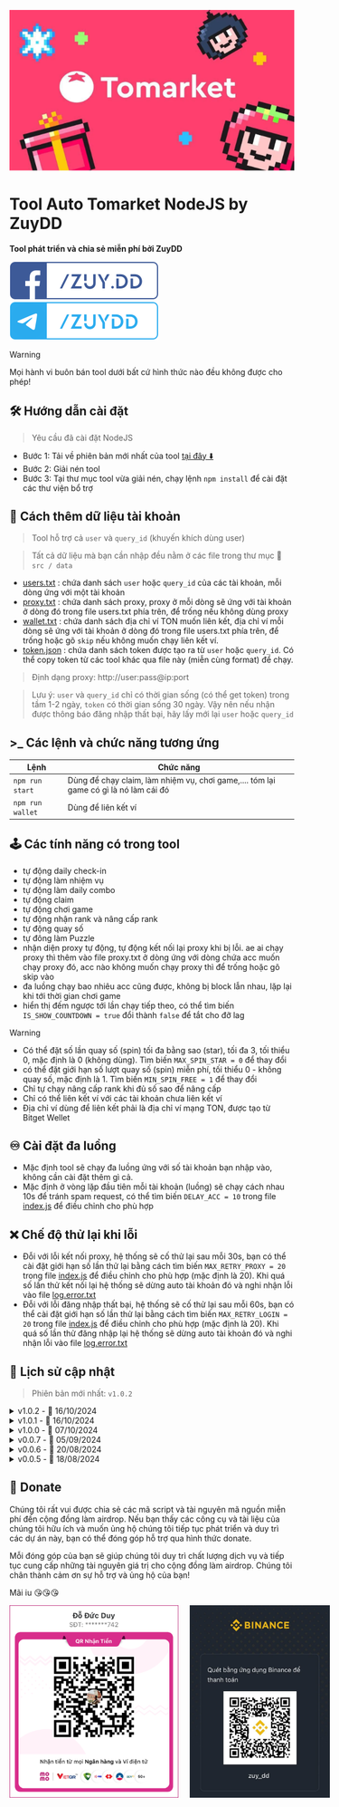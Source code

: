 ![Tomarket banner](https://raw.githubusercontent.com/zuydd/image/main/tomarket.png)

# Tool Auto Tomarket NodeJS by ZuyDD

**Tool phát triển và chia sẻ miễn phí bởi ZuyDD**

<a href="https://www.facebook.com/zuy.dd"><img src="https://raw.githubusercontent.com/zuydd/image/main/facebook.svg" alt="Facebook"></a>
<a href="https://t.me/zuydd"><img src="https://raw.githubusercontent.com/zuydd/image/main/telegram.svg" alt="Telegram"></a>

> [!WARNING]
> Mọi hành vi buôn bán tool dưới bất cứ hình thức nào đều không được cho phép!

## 🛠️ Hướng dẫn cài đặt

> Yêu cầu đã cài đặt NodeJS

- Bước 1: Tải về phiên bản mới nhất của tool [tại đây ⬇️](https://github.com/zuydd/tomarket/archive/refs/heads/main.zip)
- Bước 2: Giải nén tool
- Bước 3: Tại thư mục tool vừa giải nén, chạy lệnh `npm install` để cài đặt các thư viện bổ trợ

## 💾 Cách thêm dữ liệu tài khoản

> Tool hỗ trợ cả `user` và `query_id` (khuyến khích dùng user)

> Tất cả dữ liệu mà bạn cần nhập đều nằm ở các file trong thư mục 📁 `src / data`

- [users.txt](src/data/users.txt) : chứa danh sách `user` hoặc `query_id` của các tài khoản, mỗi dòng ứng với một tài khoản
- [proxy.txt](src/data/proxy.txt) : chứa danh sách proxy, proxy ở mỗi dòng sẽ ứng với tài khoản ở dòng đó trong file users.txt phía trên, để trống nếu không dùng proxy
- [wallet.txt](src/data/wallet.txt) : chứa danh sách địa chỉ ví TON muốn liên kết, địa chỉ ví mỗi dòng sẽ ứng với tài khoản ở dòng đó trong file users.txt phía trên, để trống hoặc gõ `skip` nếu không muốn chạy liên kết ví.
- [token.json](src/data/token.json) : chứa danh sách token được tạo ra từ `user` hoặc `query_id`. Có thể copy token từ các tool khác qua file này (miễn cùng format) để chạy.

> Định dạng proxy: http://user:pass@ip:port

> Lưu ý: `user` và `query_id` chỉ có thời gian sống (có thể get token) trong tầm 1-2 ngày, `token` có thời gian sống 30 ngày. Vậy nên nếu nhận được thông báo đăng nhập thất bại, hãy lấy mới lại `user` hoặc `query_id`

## >\_ Các lệnh và chức năng tương ứng

| Lệnh             | Chức năng                                                                            |
| ---------------- | ------------------------------------------------------------------------------------ |
| `npm run start`  | Dùng để chạy claim, làm nhiệm vụ, chơi game,.... tóm lại game có gì là nó làm cái đó |
| `npm run wallet` | Dùng để liên kết ví                                                                  |

## 🕹️ Các tính năng có trong tool

- tự động daily check-in
- tự động làm nhiệm vụ
- tự động làm daily combo
- tự động claim
- tự động chơi game
- tự động nhận rank và nâng cấp rank
- tự động quay số
- tự đông làm Puzzle
- nhận diện proxy tự động, tự động kết nối lại proxy khi bị lỗi. ae ai chạy proxy thì thêm vào file proxy.txt ở dòng ứng với dòng chứa acc muốn chạy proxy đó, acc nào không muốn chạy proxy thì để trống hoặc gõ skip vào
- đa luồng chạy bao nhiêu acc cũng được, không bị block lẫn nhau, lặp lại khi tới thời gian chơi game
- hiển thị đếm ngược tới lần chạy tiếp theo, có thể tìm biến `IS_SHOW_COUNTDOWN = true` đổi thành `false` để tắt cho đỡ lag

> [!WARNING]
>
> - Có thể đặt số lần quay số (spin) tối đa bằng sao (star), tối đa 3, tối thiểu 0, mặc định là 0 (không dùng). Tìm biến `MAX_SPIN_STAR = 0` để thay đổi
> - có thể đặt giới hạn số lượt quay số (spin) miễn phí, tối thiểu 0 - không quay số, mặc định là 1. Tìm biến `MIN_SPIN_FREE = 1` để thay đổi
> - Chỉ tự chạy nâng cấp rank khi đủ số sao để nâng cấp
> - Chỉ có thể liên kết ví với các tài khoản chưa liên kết ví
> - Địa chỉ ví dùng để liên kết phải là địa chỉ ví mạng TON, được tạo từ Bitget Wellet

## ♾ Cài đặt đa luồng

- Mặc định tool sẽ chạy đa luồng ứng với số tài khoản bạn nhập vào, không cần cài đặt thêm gì cả.
- Mặc định ở vòng lặp đầu tiên mỗi tài khoản (luồng) sẽ chạy cách nhau 10s để tránh spam request, có thể tìm biến `DELAY_ACC = 10` trong file [index.js](src/run/index.js) để điều chỉnh cho phù hợp

## ❌ Chế độ thử lại khi lỗi

- Đỗi với lỗi kết nối proxy, hệ thống sẽ cố thử lại sau mỗi 30s, bạn có thể cài đặt giới hạn số lần thử lại bằng cách tìm biến `MAX_RETRY_PROXY = 20` trong file [index.js](src/run/index.js) để điều chỉnh cho phù hợp (mặc định là 20). Khi quá số lần thử kết nối lại hệ thống sẽ dừng auto tài khoản đó và nghi nhận lỗi vào file [log.error.txt](src/data/log.error.txt)
- Đỗi với lỗi đăng nhập thất bại, hệ thống sẽ cố thử lại sau mỗi 60s, bạn có thể cài đặt giới hạn số lần thử lại bằng cách tìm biến `MAX_RETRY_LOGIN = 20` trong file [index.js](src/run/index.js) để điều chỉnh cho phù hợp (mặc định là 20). Khi quá số lần thử đăng nhập lại hệ thống sẽ dừng auto tài khoản đó và nghi nhận lỗi vào file [log.error.txt](src/data/log.error.txt)

## 🔄 Lịch sử cập nhật

> Phiên bản mới nhất: `v1.0.2`

<details>
<summary>v1.0.2 - 📅 16/10/2024</summary>
  
- Fix lỗi lấy thông tin Puzzle
</details>
<details>
<summary>v1.0.1 - 📅 16/10/2024</summary>
  
- Thêm tự làm Puzzle (Daily combo mới)
- Fix một số lỗi tồn động
</details>
<details>
<summary>v1.0.0 - 📅 07/10/2024</summary>
  
- Thêm tự động nhận rank, nâng cấp rank
- Thêm tự động quay số
- Thêm tính năng liên kết ví
- Thêm đếm ngược tới lần chạy tiếp theo
- Tối ưu đăng nhập và thử lại khi lỗi
</details>
<details>
<summary>v0.0.7 - 📅 05/09/2024</summary>
  
- Fix get balance
</details>
<details>
<summary>v0.0.6 - 📅 20/08/2024</summary>
  
- Thêm tự động làm daily combo
- Fix bug
- Bổ sung readme
</details>
<details>
<summary>v0.0.5 - 📅 18/08/2024</summary>
  
- Fix bug
</details>

## 🎁 Donate

Chúng tôi rất vui được chia sẻ các mã script và tài nguyên mã nguồn miễn phí đến cộng đồng làm airdrop. Nếu bạn thấy các công cụ và tài liệu của chúng tôi hữu ích và muốn ủng hộ chúng tôi tiếp tục phát triển và duy trì các dự án này, bạn có thể đóng góp hỗ trợ qua hình thức donate.

Mỗi đóng góp của bạn sẽ giúp chúng tôi duy trì chất lượng dịch vụ và tiếp tục cung cấp những tài nguyên giá trị cho cộng đồng làm airdrop. Chúng tôi chân thành cảm ơn sự hỗ trợ và ủng hộ của bạn!

Mãi iu 😘😘😘

<div style="display: flex; gap: 20px;">
  <img src="https://raw.githubusercontent.com/zuydd/image/main/qr-momo.png" alt="QR Momo" height="340" />
  <img src="https://raw.githubusercontent.com/zuydd/image/main/qr-binance.jpg" alt="QR Binance" height="340" />
</div>
